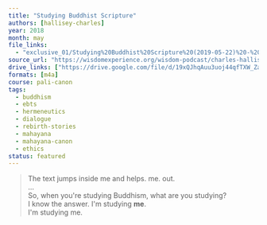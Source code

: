 ```yaml
---
title: "Studying Buddhist Scripture"
authors: [hallisey-charles]
year: 2018
month: may
file_links:
  - "exclusive_01/Studying%20Buddhist%20Scripture%20(2019-05-22)%20-%20Charles%20Hallisey.m4a"
source_url: "https://wisdomexperience.org/wisdom-podcast/charles-hallisey/"
drive_links: ["https://drive.google.com/file/d/19xQJhqAuu3uoj44qfTXW_ZaD-OCfrbWl/view?usp=drivesdk"]
formats: [m4a]
course: pali-canon
tags:
  - buddhism
  - ebts
  - hermeneutics
  - dialogue
  - rebirth-stories
  - mahayana
  - mahayana-canon
  - ethics
status: featured
---
```

    
> The text jumps inside me and helps. me. out.  
...  
So, when you're studying Buddhism, what are you studying?  
I know the answer. I'm studying **me**.  
I'm studying me.
